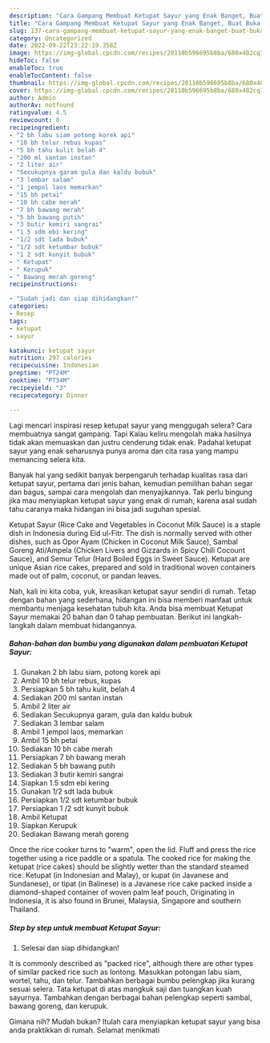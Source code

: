 ```yaml
---
description: "Cara Gampang Membuat Ketupat Sayur yang Enak Banget, Buat Buka Puasa}"
title: "Cara Gampang Membuat Ketupat Sayur yang Enak Banget, Buat Buka Puasa}"
slug: 137-cara-gampang-membuat-ketupat-sayur-yang-enak-banget-buat-buka-puasa
category: Uncategorized
date: 2022-09-22T23:22:19.358Z
image: https://img-global.cpcdn.com/recipes/28110b596695b8ba/680x482cq70/ketupat-sayur-foto-resep-utama.jpg
hideToc: false
enableToc: true
enableTocContent: false
thumbnail: https://img-global.cpcdn.com/recipes/28110b596695b8ba/680x482cq70/ketupat-sayur-foto-resep-utama.jpg
cover: https://img-global.cpcdn.com/recipes/28110b596695b8ba/680x482cq70/ketupat-sayur-foto-resep-utama.jpg
author: Admin
authorAv: notfound
ratingvalue: 4.5
reviewcount: 8
recipeingredient:
- "2 bh labu siam potong korek api"
- "10 bh telur rebus kupas"
- "5 bh tahu kulit belah 4"
- "200 ml santan instan"
- "2 liter air"
- "Secukupnya garam gula dan kaldu bubuk"
- "3 lembar salam"
- "1 jempol laos memarkan"
- "15 bh petai"
- "10 bh cabe merah"
- "7 bh bawang merah"
- "5 bh bawang putih"
- "3 butir kemiri sangrai"
- "1.5 sdm ebi kering"
- "1/2 sdt lada bubuk"
- "1/2 sdt ketumbar bubuk"
- "1 2 sdt kunyit bubuk"
- " Ketupat"
- " Kerupuk"
- " Bawang merah goreng"
recipeinstructions:

- "Sudah jadi dan siap dihidangkan!"
categories:
- Resep
tags:
- ketupat
- sayur

katakunci: ketupat sayur 
nutrition: 297 calories
recipecuisine: Indonesian
preptime: "PT24M"
cooktime: "PT34M"
recipeyield: "3"
recipecategory: Dinner

---
```



Lagi mencari inspirasi resep ketupat sayur yang menggugah selera? Cara membuatnya sangat gampang. Tapi Kalau keliru mengolah maka hasilnya tidak akan memuaskan dan justru cenderung tidak enak. Padahal ketupat sayur yang enak seharusnya punya aroma dan cita rasa yang mampu memancing selera kita.


Banyak hal yang sedikit banyak berpengaruh terhadap kualitas rasa dari ketupat sayur, pertama dari jenis bahan, kemudian pemilihan bahan segar dan bagus, sampai cara mengolah dan menyajikannya. Tak perlu bingung jika mau menyiapkan ketupat sayur yang enak di rumah, karena asal sudah tahu caranya maka hidangan ini bisa jadi suguhan spesial.

Ketupat Sayur (Rice Cake and Vegetables in Coconut Milk Sauce) is a staple dish in Indonesia during Eid ul-Fitr. The dish is normally served with other dishes, such as Opor Ayam (Chicken in Coconut Milk Sauce), Sambal Goreng Ati/Ampela (Chicken Livers and Gizzards in Spicy Chili Cocount Sauce), and Semur Telur (Hard Boiled Eggs in Sweet Sauce). Ketupat are unique Asian rice cakes, prepared and sold in traditional woven containers made out of palm, coconut, or pandan leaves.


Nah, kali ini kita coba, yuk, kreasikan ketupat sayur sendiri di rumah. Tetap dengan bahan yang sederhana, hidangan ini bisa memberi manfaat untuk membantu menjaga kesehatan tubuh kita. Anda bisa membuat Ketupat Sayur memakai 20 bahan dan 0 tahap pembuatan. Berikut ini langkah-langkah dalam membuat hidangannya.

<!--inarticleads1-->

##### Bahan-bahan dan bumbu yang digunakan dalam pembuatan Ketupat Sayur:

1. Gunakan 2 bh labu siam, potong korek api
1. Ambil 10 bh telur rebus, kupas
1. Persiapkan 5 bh tahu kulit, belah 4
1. Sediakan 200 ml santan instan
1. Ambil 2 liter air
1. Sediakan Secukupnya garam, gula dan kaldu bubuk
1. Sediakan 3 lembar salam
1. Ambil 1 jempol laos, memarkan
1. Ambil 15 bh petai
1. Sediakan 10 bh cabe merah
1. Persiapkan 7 bh bawang merah
1. Sediakan 5 bh bawang putih
1. Sediakan 3 butir kemiri sangrai
1. Siapkan 1.5 sdm ebi kering
1. Gunakan 1/2 sdt lada bubuk
1. Persiapkan 1/2 sdt ketumbar bubuk
1. Persiapkan 1 /2 sdt kunyit bubuk
1. Ambil  Ketupat
1. Siapkan  Kerupuk
1. Sediakan  Bawang merah goreng


Once the rice cooker turns to &#34;warm&#34;, open the lid. Fluff and press the rice together using a rice paddle or a spatula. The cooked rice for making the ketupat (rice cakes) should be slightly wetter than the standard steamed rice. Ketupat (in Indonesian and Malay), or kupat (in Javanese and Sundanese), or tipat (in Balinese) is a Javanese rice cake packed inside a diamond-shaped container of woven palm leaf pouch, Originating in Indonesia, it is also found in Brunei, Malaysia, Singapore and southern Thailand. 

<!--inarticleads2-->

##### Step by step untuk membuat Ketupat Sayur:


1. Selesai dan siap dihidangkan!

It is commonly described as &#34;packed rice&#34;, although there are other types of similar packed rice such as lontong. Masukkan potongan labu siam, wortel, tahu, dan telur. Tambahkan berbagai bumbu pelengkap jika kurang sesuai selera. Tata ketupat di atas mangkuk saji dan tuangkan kuah sayurnya. Tambahkan dengan berbagai bahan pelengkap seperti sambal, bawang goreng, dan kerupuk. 

Gimana nih? Mudah bukan? Itulah cara menyiapkan ketupat sayur yang bisa anda praktikkan di rumah. Selamat menikmati
